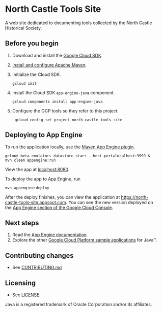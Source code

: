 # North Castle Tools Site

A web site dedicated to documenting tools collected by the North Castle Historical Society.


## Before you begin

1.  Download and install the [Google Cloud
    SDK](https://cloud.google.com/sdk/docs/).
1.  [Install and configure Apache Maven](http://maven.apache.org/index.html).
1.  Initialize the Cloud SDK.

        gcloud init

1.  Install the Cloud SDK `app-engine-java` component.

        gcloud components install app-engine-java

1. Configure the GCP tools so they refer to this project.

        gcloud config set project north-castle-tools-site

## Deploying to App Engine

To run the application locally, use the [Maven App Engine
plugin](https://cloud.google.com/appengine/docs/java/tools/using-maven).

    gcloud beta emulators datastore start --host-port=localhost:9999 &
    mvn clean appengine:run

View the app at [localhost:8080](http://localhost:8080).

To deploy the app to App Engine, run

    mvn appengine:deploy

After the deploy finishes, you can view the application at
https://north-castle-tools-site.appspot.com.  You can see the new
version deployed on the [App Engine section of the Google Cloud
Console](https://console.cloud.google.com/appengine/versions).

## Next steps

1.  Read the [App Engine
    documentation](https://cloud.google.com/appengine/docs/java/).
1.  Explore the other [Google Cloud Platform sample
    applications](https://github.com/GoogleCloudPlatform/java-docs-sample) for
    Java™.

## Contributing changes

* See [CONTRIBUTING.md](CONTRIBUTING.md)

## Licensing

* See [LICENSE](LICENSE)

Java is a registered trademark of Oracle Corporation and/or its affiliates.

